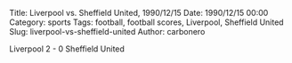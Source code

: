 Title: Liverpool vs. Sheffield United, 1990/12/15
Date: 1990/12/15 00:00
Category: sports
Tags: football, football scores, Liverpool, Sheffield United
Slug: liverpool-vs-sheffield-united
Author: carbonero


Liverpool 2 - 0 Sheffield United
